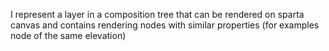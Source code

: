 I represent a layer in a composition tree that can be rendered on sparta canvas and contains rendering nodes with similar properties (for examples node of the same elevation)

